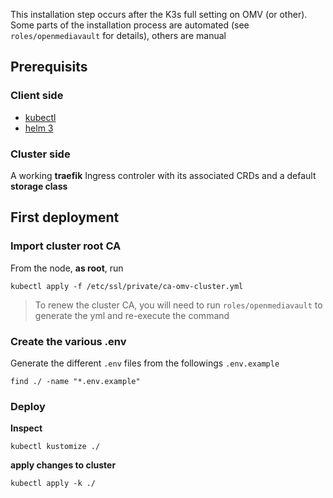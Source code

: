 
This installation step occurs after the K3s full setting on OMV (or other). Some parts of the installation process are automated (see `roles/openmediavault` for details), others are manual

## Prerequisits

### Client side
* [kubectl]()
* [helm 3]()

### Cluster side

A working **traefik** Ingress controler with its associated CRDs and a default **storage class**

## First deployment

### Import cluster root CA

From the node, **as root**, run

```shell
kubectl apply -f /etc/ssl/private/ca-omv-cluster.yml
```

> To renew the cluster CA, you will need to run `roles/openmediavault` to generate the yml and re-execute the command 

### Create the various .env

Generate the different `.env` files from the followings `.env.example`

```shell
find ./ -name "*.env.example"
```

### Deploy

**Inspect**

```shell
kubectl kustomize ./
```

**apply changes to cluster**

```shell
kubectl apply -k ./
```
